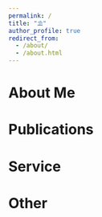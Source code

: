 ```yaml
---
permalink: /
title: "⛱"
author_profile: true
redirect_from: 
  - /about/
  - /about.html
---
```


# About Me

# Publications

# Service

# Other